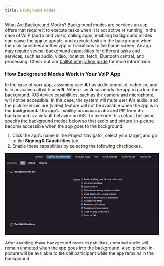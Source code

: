```yaml
---
title: Background Modes
---
```


What Are Background Modes?
Background modes are services an app offers that require it to execute tasks when it is not active or running. In the case of VoIP (audio and video) calling apps, enabling background modes can cause the app to update, and execute tasks in the background when the user launches another app or transitions to the home screen. An app may require several background capabilities for different tasks and services, such as audio, video, location, fetch, Bluetooth central, and processing. Check out our [CallKit integration guide](https://staging.getstream.io/video/docs/ios/advanced/callkit-integration/) for more information. 

### How Background Modes Work in Your VoIP App
In the case of your app, assuming user **A** has audio unmuted, video on, and is in an active call with user **B.** When user **A** suspends the app to go into the background, iOS device capabilities, such as the camera and microphone, will not be accessible. In this case,  the system will mute user **A**'s audio, and the picture-in-picture (video) feature will not be available when the app is in the background. The app's inability to access audio and PIP from the background is a default behavior on iOS. To override this default behavior, specify the background modes below so that audio and picture-in-picture become accessible when the app goes to the background.

1. Click the app's name in the Project Navigator, select your target, and go to the **Signing & Capabilities** tab.
2. Enable these capabilities by selecting the following checkboxes.

![Configure background modes](../assets/callkit_01.png)

After enabling these background mode capabilities, unmuted audio will remain unmuted when the app goes into the background. Also, picture-in-picture will be available to the call participant while the app remains in the background. 
